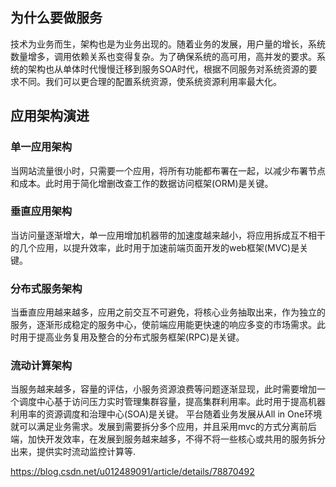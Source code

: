 ## 为什么要做服务
技术为业务而生，架构也是为业务出现的。随着业务的发展，用户量的增长，系统数量增多，调用依赖关系也变得复杂。为了确保系统的高可用，高并发的要求。系统的架构也从单体时代慢慢迁移到服务SOA时代，根据不同服务对系统资源的要求不同。我们可以更合理的配置系统资源，使系统资源利用率最大化。

## 应用架构演进
### 单一应用架构
当网站流量很小时，只需要一个应用，将所有功能都布署在一起，以减少布署节点和成本。此时用于简化增删改查工作的数据访问框架(ORM)是关键。
### 垂直应用架构
当访问量逐渐增大，单一应用增加机器带的加速度越来越小，将应用拆成互不相干的几个应用，以提升效率，此时用于加速前端页面开发的web框架(MVC)是关键。
### 分布式服务架构
当垂直应用越来越多，应用之前交互不可避免，将核心业务抽取出来，作为独立的服务，逐渐形成稳定的服务中心，使前端应用能更快速的响应多变的市场需求。此时用于提高业务复用及整合的分布式服务框架(RPC)是关键。
### 流动计算架构
当服务越来越多，容量的评估，小服务资源浪费等问题逐渐显现，此时需要增加一个调度中心基于访问压力实时管理集群容量，提高集群利用率。此时用于提高机器利用率的资源调度和治理中心(SOA)是关键。
平台随着业务发展从All in One环境就可以满足业务需求。发展到需要拆分多个应用，并且采用mvc的方式分离前后端，加快开发效率，在发展到服务越来越多，不得不将一些核心或共用的服务拆分出来，提供实时流动监控计算等.


https://blog.csdn.net/u012489091/article/details/78870492